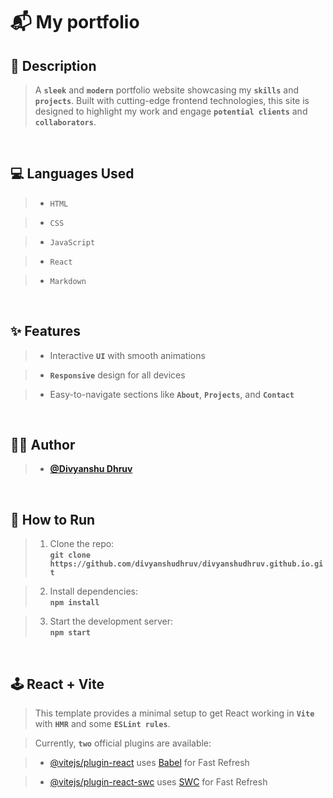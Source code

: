 # 📬 My portfolio

## 🚀 Description
> A **`sleek`** and **`modern`** portfolio website showcasing my **`skills`** and **`projects`**. Built with cutting-edge frontend technologies, this site is designed to highlight my work and engage **`potential clients`** and **`collaborators`**.

<br>

## 💻 Languages Used
> - `HTML`

>- `CSS`

> - `JavaScript`

> - `React`

> - `Markdown`

<br>

## ✨ Features
> - Interactive **`UI`** with smooth animations

> - **`Responsive`** design for all devices

> - Easy-to-navigate sections like **`About`**, **`Projects`**, and **`Contact`**

<br>

## 👨‍💻 Author
> -  **[@Divyanshu Dhruv](https://github.com/divyanshudhruv)**

<br>

## 🚀 How to Run
> 1. Clone the repo:  
   **`git clone https://github.com/divyanshudhruv/divyanshudhruv.github.io.git`**

> 2. Install dependencies:  
   **`npm install`**

> 3. Start the development server:  
   **`npm start`**

<br>

## 🕹️ React + Vite


> This template provides a minimal setup to get React working in **`Vite`** with **`HMR`** and some **`ESLint rules`**.

> Currently, **`two`** official plugins are available:

> - [@vitejs/plugin-react](https://github.com/vitejs/vite-plugin-react/blob/main/packages/plugin-react/README.md) uses [Babel](https://babeljs.io/) for Fast Refresh

> - [@vitejs/plugin-react-swc](https://github.com/vitejs/vite-plugin-react-swc) uses [SWC](https://swc.rs/) for Fast Refresh
